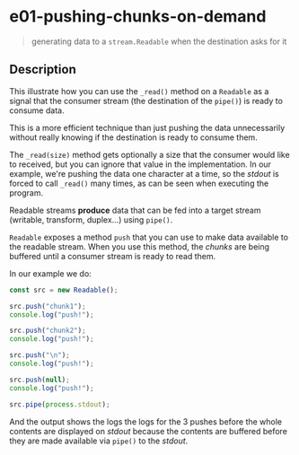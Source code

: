 # e01-pushing-chunks-on-demand
> generating data to a `stream.Readable` when the destination asks for it

## Description
This illustrate how you can use the `_read()` method on a `Readable` as a signal that the consumer stream (the destination of the `pipe()`) is ready to consume data.

This is a more efficient technique than just pushing the data unnecessarily without really knowing if the destination is ready to consume them. 

The `_read(size)` method gets optionally a size that the consumer would like to received, but you can ignore that value in the implementation. In our example, we're pushing the data one character at a time, so the *stdout* is forced to call `_read()` many times, as can be seen when executing the program.

Readable streams **produce** data that can be fed into a target stream (writable, transform, duplex...) using `pipe()`.

`Readable` exposes a method `push` that you can use to make data available to the readable stream. When you use this method, the *chunks* are being buffered until a consumer stream is ready to read them.

In our example we do:
```javascript
const src = new Readable();

src.push("chunk1");
console.log("push!");

src.push("chunk2");
console.log("push!");

src.push("\n");
console.log("push!");

src.push(null);
console.log("push!");

src.pipe(process.stdout);
```

And the output shows the logs the logs for the 3 pushes before the whole contents are displayed on *stdout* because the contents are buffered before they are made available via `pipe()` to the *stdout*.